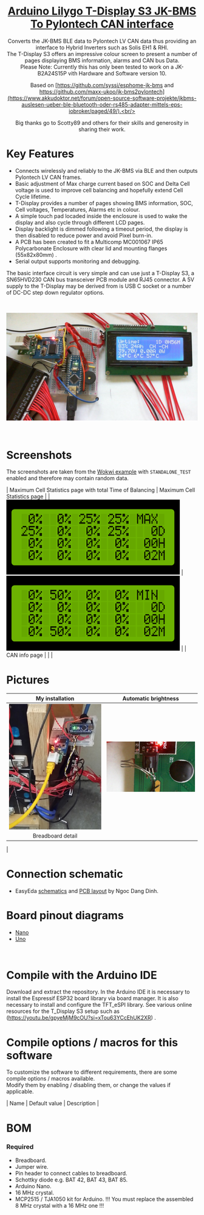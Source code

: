 <div align = center>

# [Arduino Lilygo T-Display S3 JK-BMS To Pylontech CAN interface]()

Converts the JK-BMS BLE data to Pylontech LV CAN data thus providing an interface to Hybrid Inverters such as Solis EH1 & RHI.<br/>
The T-Display S3 offers an impressive colour screen to present a number of pages displaying BMS information, alarms and CAN bus Data.<br/>
Please Note:  Currently this has only been tested to work on a JK-B2A24S15P vith Hardware and Software version 10.<br/>


Based on [https://github.com/syssi/esphome-jk-bms and https://github.com/maxx-ukoo/jk-bms2pylontech](https://www.akkudoktor.net/forum/open-source-software-projekte/jkbms-auslesen-ueber-ble-bluetooth-oder-rs485-adapter-mittels-eps-iobroker/paged/49/).<br/>

Big thanks go to Scotty89 and others for their skills and generosity in sharing their work.

</div>


# Key Features
- Connects wirelessly and reliably to the JK-BMS via BLE and then outputs Pylontech LV CAN frames.
- Basic adjustment of Max charge current based on SOC and Delta Cell voltage is used to improve cell balancing and hopefully extend Cell Cycle lifetime.
- T-Display provides a number of pages showing BMS information, SOC, Cell voltages, Temperatures, Alarms etc in colour.
- A simple touch pad locaded inside the enclosure is used to wake the display and also cycle through different LCD pages.
- Display backlight is dimmed following a timeout period, the display is then disabled to reduce power and avoid Pixel burn-in.
- A PCB has been created to fit a Multicomp MC001067 IP65 Polycarbonate Enclosure with clear lid and mounting flanges (55x82x80mm) .
- Serial output supports monitoring and debugging.

The basic interface circuit is very simple and can use just a T-Display S3, a SN65HVD230 CAN bus transceiver PCB module and RJ45 connector.
A 5V supply to the T-Display may be derived from is USB C socket or a number of DC-DC step down regulator options. 

<br/>

![Overview](https://github.com/ArminJo/JK-BMSToPylontechCAN/blob/main/pictures/BreadboardAndOverviewPage.jpg)

<br/>

# Screenshots
 The screenshots are taken from the [Wokwi example](https://wokwi.com/projects/371657348012321793) with `STANDALONE_TEST` enabled and therefore may contain random data.


| Maximum Cell Statistics page with total Time of Balancing | Maximum Cell Statistics page |
| ![Max page](https://github.com/ArminJo/JK-BMSToPylontechCAN/blob/main/pictures/StatisticsMaxPage.png) | ![Min page](https://github.com/ArminJo/JK-BMSToPylontechCAN/blob/main/pictures/StatisticsMinPage.png)  |
| CAN info page |  |
| 
<br/>

# Pictures

| My installation | Automatic brightness |
| :-: | :-: |
| ![My installation](https://github.com/ArminJo/JK-BMSToPylontechCAN/blob/main/pictures/CompleteInstallation.jpg) | ![Automatic brightness](https://github.com/ArminJo/JK-BMSToPylontechCAN/blob/main/pictures/AutomaticBrightness.jpg) |
| Breadboard detail |  |
| 
<br/>

# Connection schematic

- EasyEda [schematics](https://easyeda.com/editor#id=0d1a2556b7634c8bbd22e9c0474cd401) and [PCB layout](https://easyeda.com/editor#id=623a04630b8b4449b72bd5462f59e85f) by Ngoc Dang Dinh.

# Board pinout diagrams
- [Nano](https://store.arduino.cc/products/arduino-nano#docs)
- [Uno](https://store.arduino.cc/products/arduino-uno-rev3#docs)
 <br/>

# Compile with the Arduino IDE
Download and extract the repository. In the Arduino IDE it is necessary to install the Espressif ESP32 board library via board manager. 
It is also necessary to install and configure the TFT_eSPI library.  See various online resources for the T_Display S3 setup such as (https://youtu.be/gpyeMjM9cOU?si=xTou63YCcEhUK2XR)
.<br/>


# Compile options / macros for this software
To customize the software to different requirements, there are some compile options / macros available.<br/>
Modify them by enabling / disabling them, or change the values if applicable.

| Name | Default value | Description |
 <br/>

# BOM
### Required
- Breadboard.
- Jumper wire.
- Pin header to connect cables to breadboard.
- Schottky diode e.g. BAT 42, BAT 43, BAT 85.
- Arduino Nano.
- 16 MHz crystal.
- MCP2515 / TJA1050 kit for Arduino. !!! You must replace the assembled 8 MHz crystal with a 16 MHz one !!!
